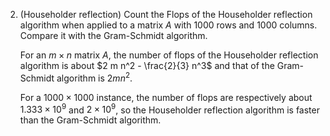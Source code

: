 2. (Householder reflection) Count the Flops of the Householder reflection algorithm when applied to a matrix $A$ with $1000$ rows and $1000$ columns. Compare it with the Gram-Schmidt algorithm.

    For an $m \times n$ matrix $A$, the number of flops of the Householder reflection algorithm is about $2 m n^2 - \frac{2}{3} n^3$ and that of the Gram-Schmidt algorithm is $2mn^2$.

    For a $1000\times1000$ instance, the number of flops are respectively about $1.333\times 10^9$ and $2\times10^9$, so the Householder reflection algorithm is faster than the Gram-Schmidt algorithm.